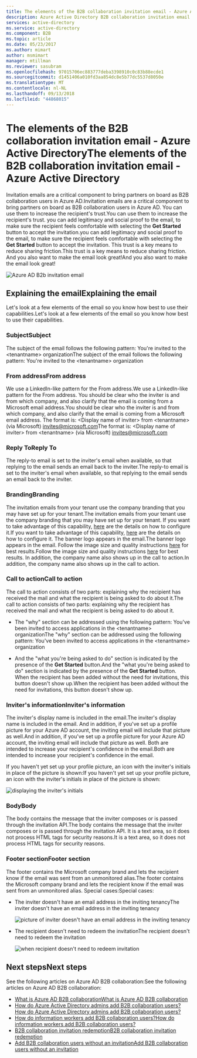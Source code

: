 ```yaml
---
title: The elements of the B2B collaboration invitation email - Azure Active Directory | Microsoft Docs
description: Azure Active Directory B2B collaboration invitation email template
services: active-directory
ms.service: active-directory
ms.component: B2B
ms.topic: article
ms.date: 05/23/2017
ms.author: mimart
author: msmimart
manager: mtillman
ms.reviewer: sasubram
ms.openlocfilehash: 97015706ec883777deba3398910c0c83b88ecde1
ms.sourcegitcommit: d1451406a010fd3aa854dc8e5b77dc5537d8050e
ms.translationtype: MT
ms.contentlocale: nl-NL
ms.lasthandoff: 09/13/2018
ms.locfileid: "44868015"
---
```

# <a name="the-elements-of-the-b2b-collaboration-invitation-email---azure-active-directory"></a><span data-ttu-id="5ff17-103">The elements of the B2B collaboration invitation email - Azure Active Directory</span><span class="sxs-lookup"><span data-stu-id="5ff17-103">The elements of the B2B collaboration invitation email - Azure Active Directory</span></span>

<span data-ttu-id="5ff17-104">Invitation emails are a critical component to bring partners on board as B2B collaboration users in Azure AD.</span><span class="sxs-lookup"><span data-stu-id="5ff17-104">Invitation emails are a critical component to bring partners on board as B2B collaboration users in Azure AD.</span></span> <span data-ttu-id="5ff17-105">You can use them to increase the recipient's trust.</span><span class="sxs-lookup"><span data-stu-id="5ff17-105">You can use them to increase the recipient's trust.</span></span> <span data-ttu-id="5ff17-106">you can add legitimacy and social proof to the email, to make sure the recipient feels comfortable with selecting the **Get Started** button to accept the invitation.</span><span class="sxs-lookup"><span data-stu-id="5ff17-106">you can add legitimacy and social proof to the email, to make sure the recipient feels comfortable with selecting the **Get Started** button to accept the invitation.</span></span> <span data-ttu-id="5ff17-107">This trust is a key means to reduce sharing friction.</span><span class="sxs-lookup"><span data-stu-id="5ff17-107">This trust is a key means to reduce sharing friction.</span></span> <span data-ttu-id="5ff17-108">And you also want to make the email look great!</span><span class="sxs-lookup"><span data-stu-id="5ff17-108">And you also want to make the email look great!</span></span>

![Azure AD B2b invitation email](media/invitation-email-elements/invitation-email.png)

## <a name="explaining-the-email"></a><span data-ttu-id="5ff17-110">Explaining the email</span><span class="sxs-lookup"><span data-stu-id="5ff17-110">Explaining the email</span></span>
<span data-ttu-id="5ff17-111">Let's look at a few elements of the email so you know how best to use their capabilities.</span><span class="sxs-lookup"><span data-stu-id="5ff17-111">Let's look at a few elements of the email so you know how best to use their capabilities.</span></span>

### <a name="subject"></a><span data-ttu-id="5ff17-112">Subject</span><span class="sxs-lookup"><span data-stu-id="5ff17-112">Subject</span></span>
<span data-ttu-id="5ff17-113">The subject of the email follows the following pattern: You're invited to the &lt;tenantname&gt; organization</span><span class="sxs-lookup"><span data-stu-id="5ff17-113">The subject of the email follows the following pattern: You're invited to the &lt;tenantname&gt; organization</span></span>

### <a name="from-address"></a><span data-ttu-id="5ff17-114">From address</span><span class="sxs-lookup"><span data-stu-id="5ff17-114">From address</span></span>
<span data-ttu-id="5ff17-115">We use a LinkedIn-like pattern for the From address.</span><span class="sxs-lookup"><span data-stu-id="5ff17-115">We use a LinkedIn-like pattern for the From address.</span></span>  <span data-ttu-id="5ff17-116">You should be clear who the inviter is and from which company, and also clarify that the email is coming from a Microsoft email address.</span><span class="sxs-lookup"><span data-stu-id="5ff17-116">You should be clear who the inviter is and from which company, and also clarify that the email is coming from a Microsoft email address.</span></span> <span data-ttu-id="5ff17-117">The format is: &lt;Display name of inviter&gt; from &lt;tenantname&gt; (via Microsoft) <invites@microsoft.com></span><span class="sxs-lookup"><span data-stu-id="5ff17-117">The format is: &lt;Display name of inviter&gt; from &lt;tenantname&gt; (via Microsoft) <invites@microsoft.com></span></span>

### <a name="reply-to"></a><span data-ttu-id="5ff17-118">Reply To</span><span class="sxs-lookup"><span data-stu-id="5ff17-118">Reply To</span></span>
<span data-ttu-id="5ff17-119">The reply-to email is set to the inviter's email when available, so that replying to the email sends an email back to the inviter.</span><span class="sxs-lookup"><span data-stu-id="5ff17-119">The reply-to email is set to the inviter's email when available, so that replying to the email sends an email back to the inviter.</span></span>

### <a name="branding"></a><span data-ttu-id="5ff17-120">Branding</span><span class="sxs-lookup"><span data-stu-id="5ff17-120">Branding</span></span>
<span data-ttu-id="5ff17-121">The invitation emails from your tenant use the company branding that you may have set up for your tenant.</span><span class="sxs-lookup"><span data-stu-id="5ff17-121">The invitation emails from your tenant use the company branding that you may have set up for your tenant.</span></span> <span data-ttu-id="5ff17-122">If you want to take advantage of this capability, [here](https://docs.microsoft.com/azure/active-directory/active-directory-branding-custom-signon-azure-portal) are the details on how to configure it.</span><span class="sxs-lookup"><span data-stu-id="5ff17-122">If you want to take advantage of this capability, [here](https://docs.microsoft.com/azure/active-directory/active-directory-branding-custom-signon-azure-portal) are the details on how to configure it.</span></span> <span data-ttu-id="5ff17-123">The banner logo appears in the email.</span><span class="sxs-lookup"><span data-stu-id="5ff17-123">The banner logo appears in the email.</span></span> <span data-ttu-id="5ff17-124">Follow the image size and quality instructions [here](https://docs.microsoft.com/azure/active-directory/active-directory-branding-custom-signon-azure-portal) for best results.</span><span class="sxs-lookup"><span data-stu-id="5ff17-124">Follow the image size and quality instructions [here](https://docs.microsoft.com/azure/active-directory/active-directory-branding-custom-signon-azure-portal) for best results.</span></span> <span data-ttu-id="5ff17-125">In addition, the company name also shows up in the call to action.</span><span class="sxs-lookup"><span data-stu-id="5ff17-125">In addition, the company name also shows up in the call to action.</span></span>

### <a name="call-to-action"></a><span data-ttu-id="5ff17-126">Call to action</span><span class="sxs-lookup"><span data-stu-id="5ff17-126">Call to action</span></span>
<span data-ttu-id="5ff17-127">The call to action consists of two parts: explaining why the recipient has received the mail and what the recipient is being asked to do about it.</span><span class="sxs-lookup"><span data-stu-id="5ff17-127">The call to action consists of two parts: explaining why the recipient has received the mail and what the recipient is being asked to do about it.</span></span>
- <span data-ttu-id="5ff17-128">The "why" section can be addressed using the following pattern: You've been invited to access applications in the &lt;tenantname&gt; organization</span><span class="sxs-lookup"><span data-stu-id="5ff17-128">The "why" section can be addressed using the following pattern: You've been invited to access applications in the &lt;tenantname&gt; organization</span></span>

- <span data-ttu-id="5ff17-129">And the "what you're being asked to do" section is indicated by the presence of the **Get Started** button.</span><span class="sxs-lookup"><span data-stu-id="5ff17-129">And the "what you're being asked to do" section is indicated by the presence of the **Get Started** button.</span></span> <span data-ttu-id="5ff17-130">When the recipient has been added without the need for invitations, this button doesn't show up.</span><span class="sxs-lookup"><span data-stu-id="5ff17-130">When the recipient has been added without the need for invitations, this button doesn't show up.</span></span>

### <a name="inviters-information"></a><span data-ttu-id="5ff17-131">Inviter's information</span><span class="sxs-lookup"><span data-stu-id="5ff17-131">Inviter's information</span></span>
<span data-ttu-id="5ff17-132">The inviter's display name is included in the email.</span><span class="sxs-lookup"><span data-stu-id="5ff17-132">The inviter's display name is included in the email.</span></span> <span data-ttu-id="5ff17-133">And in addition, if you've set up a profile picture for your Azure AD account, the inviting email will include that picture as well.</span><span class="sxs-lookup"><span data-stu-id="5ff17-133">And in addition, if you've set up a profile picture for your Azure AD account, the inviting email will include that picture as well.</span></span> <span data-ttu-id="5ff17-134">Both are intended to increase your recipient's confidence in the email.</span><span class="sxs-lookup"><span data-stu-id="5ff17-134">Both are intended to increase your recipient's confidence in the email.</span></span>

<span data-ttu-id="5ff17-135">If you haven't yet set up your profile picture, an icon with the inviter's initials in place of the picture is shown:</span><span class="sxs-lookup"><span data-stu-id="5ff17-135">If you haven't yet set up your profile picture, an icon with the inviter's initials in place of the picture is shown:</span></span>

  ![displaying the inviter's initials](media/invitation-email-elements/inviters-initials.png)

### <a name="body"></a><span data-ttu-id="5ff17-137">Body</span><span class="sxs-lookup"><span data-stu-id="5ff17-137">Body</span></span>
<span data-ttu-id="5ff17-138">The body contains the message that the inviter composes or is passed through the invitation API.</span><span class="sxs-lookup"><span data-stu-id="5ff17-138">The body contains the message that the inviter composes or is passed through the invitation API.</span></span> <span data-ttu-id="5ff17-139">It is a text area, so it does not process HTML tags for security reasons.</span><span class="sxs-lookup"><span data-stu-id="5ff17-139">It is a text area, so it does not process HTML tags for security reasons.</span></span>

### <a name="footer-section"></a><span data-ttu-id="5ff17-140">Footer section</span><span class="sxs-lookup"><span data-stu-id="5ff17-140">Footer section</span></span>
<span data-ttu-id="5ff17-141">The footer contains the Microsoft company brand and lets the recipient know if the email was sent from an unmonitored alias.</span><span class="sxs-lookup"><span data-stu-id="5ff17-141">The footer contains the Microsoft company brand and lets the recipient know if the email was sent from an unmonitored alias.</span></span> <span data-ttu-id="5ff17-142">Special cases:</span><span class="sxs-lookup"><span data-stu-id="5ff17-142">Special cases:</span></span>

- <span data-ttu-id="5ff17-143">The inviter doesn't have an email address in the inviting tenancy</span><span class="sxs-lookup"><span data-stu-id="5ff17-143">The inviter doesn't have an email address in the inviting tenancy</span></span>

  ![picture of inviter doesn't have an email address in the inviting tenancy](media/invitation-email-elements/inviter-no-email.png)


- <span data-ttu-id="5ff17-145">The recipient doesn't need to redeem the invitation</span><span class="sxs-lookup"><span data-stu-id="5ff17-145">The recipient doesn't need to redeem the invitation</span></span>

  ![when recipient doesn't need to redeem invitation](media/invitation-email-elements/when-recipient-doesnt-redeem.png)


## <a name="next-steps"></a><span data-ttu-id="5ff17-147">Next steps</span><span class="sxs-lookup"><span data-stu-id="5ff17-147">Next steps</span></span>

<span data-ttu-id="5ff17-148">See the following articles on Azure AD B2B collaboration:</span><span class="sxs-lookup"><span data-stu-id="5ff17-148">See the following articles on Azure AD B2B collaboration:</span></span>

- [<span data-ttu-id="5ff17-149">What is Azure AD B2B collaboration</span><span class="sxs-lookup"><span data-stu-id="5ff17-149">What is Azure AD B2B collaboration</span></span>](what-is-b2b.md)
- [<span data-ttu-id="5ff17-150">How do Azure Active Directory admins add B2B collaboration users?</span><span class="sxs-lookup"><span data-stu-id="5ff17-150">How do Azure Active Directory admins add B2B collaboration users?</span></span>](add-users-administrator.md)
- [<span data-ttu-id="5ff17-151">How do information workers add B2B collaboration users?</span><span class="sxs-lookup"><span data-stu-id="5ff17-151">How do information workers add B2B collaboration users?</span></span>](add-users-information-worker.md)
- [<span data-ttu-id="5ff17-152">B2B collaboration invitation redemption</span><span class="sxs-lookup"><span data-stu-id="5ff17-152">B2B collaboration invitation redemption</span></span>](redemption-experience.md)
- [<span data-ttu-id="5ff17-153">Add B2B collaboration users without an invitation</span><span class="sxs-lookup"><span data-stu-id="5ff17-153">Add B2B collaboration users without an invitation</span></span>](add-user-without-invite.md)
